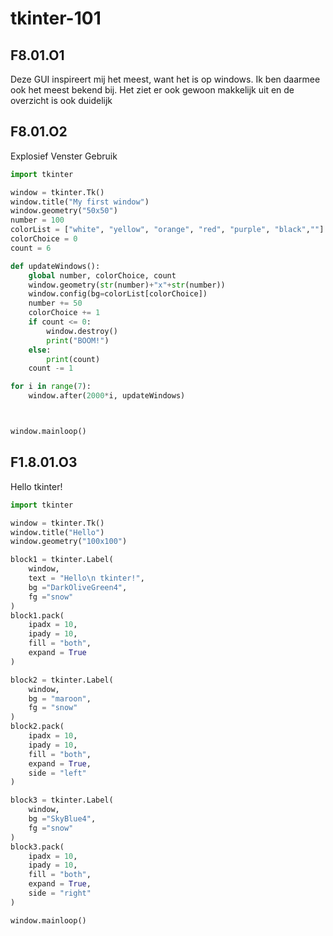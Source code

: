 # tkinter-101
## F8.01.O1
Deze GUI inspireert mij het meest, want het is op windows. Ik ben daarmee ook het meest bekend bij.
Het ziet er ook gewoon makkelijk uit en de overzicht is ook duidelijk
## F8.01.O2
Explosief Venster Gebruik
``` python
import tkinter 

window = tkinter.Tk()
window.title("My first window")
window.geometry("50x50")
number = 100
colorList = ["white", "yellow", "orange", "red", "purple", "black",""]
colorChoice = 0
count = 6

def updateWindows():
    global number, colorChoice, count 
    window.geometry(str(number)+"x"+str(number))
    window.config(bg=colorList[colorChoice])
    number += 50    
    colorChoice += 1
    if count <= 0:
        window.destroy()
        print("BOOM!")
    else:
        print(count)
    count -= 1

for i in range(7):
    window.after(2000*i, updateWindows)



window.mainloop()
```
## F1.8.01.O3
Hello tkinter!
``` python
import tkinter

window = tkinter.Tk()
window.title("Hello")
window.geometry("100x100")

block1 = tkinter.Label(
    window, 
    text = "Hello\n tkinter!",
    bg ="DarkOliveGreen4",
    fg ="snow"
)
block1.pack(
    ipadx = 10,
    ipady = 10,
    fill = "both",
    expand = True
)

block2 = tkinter.Label(
    window,
    bg = "maroon",
    fg = "snow"
)
block2.pack(
    ipadx = 10,
    ipady = 10,
    fill = "both",
    expand = True,
    side = "left"
)

block3 = tkinter.Label(
    window,
    bg ="SkyBlue4",
    fg ="snow"
)
block3.pack(
    ipadx = 10,
    ipady = 10,
    fill = "both",
    expand = True,
    side = "right"
)

window.mainloop()
```